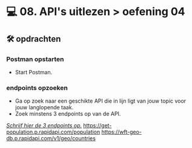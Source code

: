 # 💻 08. API's uitlezen > oefening 04

## 🛠️ opdrachten

### Postman opstarten

 - Start Postman.

### endpoints opzoeken

 - Ga op zoek naar een geschikte API die in lijn ligt van jouw topic voor jouw langlopende taak.
 - Zoek minstens 3 endpoints op van de API.

 [*Schrijf hier de 3 endpoints op.*](https://get-population.p.rapidapi.com/population/country)
 https://get-population.p.rapidapi.com/population
 https://wft-geo-db.p.rapidapi.com/v1/geo/countries
